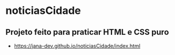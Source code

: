 # noticiasCidade

## Projeto feito para praticar HTML e CSS puro

- https://jana-dev.github.io/noticiasCidade/index.html
